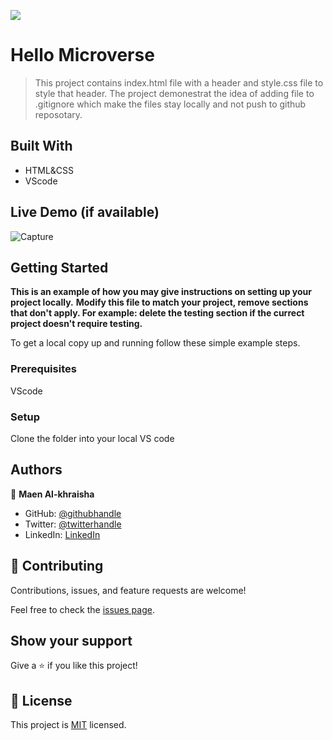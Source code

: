 ![](https://img.shields.io/badge/Microverse-blueviolet)

# Hello Microverse

> This project contains index.html file with a header and style.css file to style that header.
> The project demonestrat the idea of adding file to .gitignore which make the files stay locally and  not push to github reposotary.


## Built With

- HTML&CSS
- VScode 

## Live Demo (if available)

![Capture](https://user-images.githubusercontent.com/5276238/153204533-cad1759d-36a4-422a-8017-d8f15bb0a1a8.PNG)



## Getting Started

**This is an example of how you may give instructions on setting up your project locally.**
**Modify this file to match your project, remove sections that don't apply. For example: delete the testing section if the currect project doesn't require testing.**


To get a local copy up and running follow these simple example steps.

### Prerequisites
VScode

### Setup
Clone the folder into your local VS code

## Authors

👤 **Maen Al-khraisha**

- GitHub: [@githubhandle](https://github.com/maen1980)
- Twitter: [@twitterhandle](https://twitter.com/AlkhryshaM)
- LinkedIn: [LinkedIn](https://www.linkedin.com/in/ma-en-mohammad-303930100/)



## 🤝 Contributing

Contributions, issues, and feature requests are welcome!

Feel free to check the [issues page](../../issues/).

## Show your support

Give a ⭐️ if you like this project!



## 📝 License

This project is [MIT](./MIT.md) licensed. 



